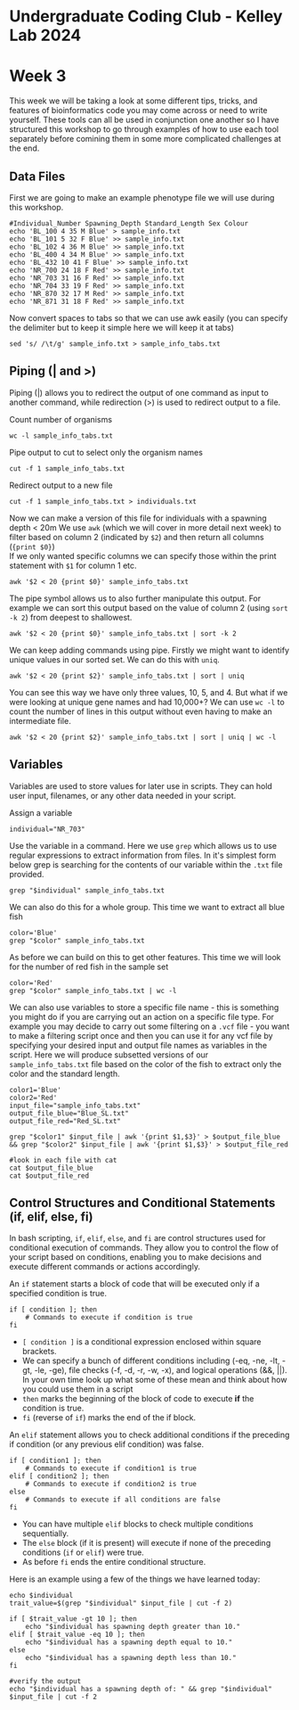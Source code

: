 Undergraduate Coding Club - Kelley Lab 2024
================
Week 3
================

This week we will be taking a look at some different tips, tricks, and features of bioinformatics code you may come across or need to write yourself. 
These tools can all be used in conjunction one another so I have structured this workshop to go through examples of how to use each tool separately before comining them in some more complicated challenges at the end.

## Data Files

First we are going to make an example phenotype file we will use during this workshop. 

```
#Individual_Number Spawning_Depth Standard_Length Sex Colour
echo 'BL_100 4 35 M Blue' > sample_info.txt
echo 'BL_101 5 32 F Blue' >> sample_info.txt
echo 'BL_102 4 36 M Blue' >> sample_info.txt
echo 'BL_400 4 34 M Blue' >> sample_info.txt
echo 'BL_432 10 41 F Blue' >> sample_info.txt
echo 'NR_700 24 18 F Red' >> sample_info.txt
echo 'NR_703 31 16 F Red' >> sample_info.txt
echo 'NR_704 33 19 F Red' >> sample_info.txt
echo 'NR_870 32 17 M Red' >> sample_info.txt
echo 'NR_871 31 18 F Red' >> sample_info.txt
```

Now convert spaces to tabs so that we can use awk easily (you can specify the delimiter but to keep it simple here we will keep it at tabs)
```
sed 's/ /\t/g' sample_info.txt > sample_info_tabs.txt
```

## Piping (| and >)
Piping (|) allows you to redirect the output of one command as input to another command, while redirection (>) is used to redirect output to a file.  

Count number of organisms
```
wc -l sample_info_tabs.txt
```

Pipe output to cut to select only the organism names
```
cut -f 1 sample_info_tabs.txt
```

Redirect output to a new file
```
cut -f 1 sample_info_tabs.txt > individuals.txt
```

Now we can make a version of this file for individuals with a spawning depth < 20m
We use `awk` (which we will cover in more detail next week) to filter based on column 2 (indicated by `$2`) and then return all columns (`{print $0}`)  
If we only wanted specific columns we can specify those within the print statement with `$1` for column 1 etc.
```
awk '$2 < 20 {print $0}' sample_info_tabs.txt
```

The pipe symbol allows us to also further manipulate this output.
For example we can sort this output based on the value of column 2 (using `sort -k 2`) from deepest to shallowest.
```
awk '$2 < 20 {print $0}' sample_info_tabs.txt | sort -k 2
```

We can keep adding commands using pipe. 
Firstly we might want to identify unique values in our sorted set. We can do this with `uniq`.
```
awk '$2 < 20 {print $2}' sample_info_tabs.txt | sort | uniq
```

You can see this way we have only three values, 10, 5, and 4. But what if we were looking at unique gene names and had 10,000+?
We can use `wc -l` to count the number of lines in this output without even having to make an intermediate file. 
```
awk '$2 < 20 {print $2}' sample_info_tabs.txt | sort | uniq | wc -l
```

## Variables
Variables are used to store values for later use in scripts. They can hold user input, filenames, or any other data needed in your script.  

Assign a variable
```
individual="NR_703"
```

Use the variable in a command. Here we use `grep` which allows us to use regular expressions to extract information from files.
In it's simplest form below grep is searching for the contents of our variable within the `.txt` file provided.
```
grep "$individual" sample_info_tabs.txt
```

We can also do this for a whole group. This time we want to extract all blue fish
```
color='Blue'
grep "$color" sample_info_tabs.txt
```

As before we can build on this to get other features. This time we will look for the number of red fish in the sample set
```
color='Red'
grep "$color" sample_info_tabs.txt | wc -l
```

We can also use variables to store a specific file name - this is something you might do if you are carrying out an action on a specific file type.
For example you may decide to carry out some filtering on a `.vcf` file - you want to make a filtering script once and then you can use it for any vcf file by specifying your desired input and output file names as variables in the script. Here we will produce subsetted versions of our `sample_info_tabs.txt` file based on the color of the fish to extract only the color and the standard length.

```
color1='Blue'
color2='Red'
input_file="sample_info_tabs.txt"
output_file_blue="Blue_SL.txt"
output_file_red="Red_SL.txt"

grep "$color1" $input_file | awk '{print $1,$3}' > $output_file_blue && grep "$color2" $input_file | awk '{print $1,$3}' > $output_file_red

#look in each file with cat
cat $output_file_blue
cat $output_file_red

```

## Control Structures and Conditional Statements (if, elif, else, fi)

In bash scripting, `if`, `elif`, `else`, and `fi` are control structures used for conditional execution of commands. They allow you to control the flow of your script based on conditions, enabling you to make decisions and execute different commands or actions accordingly.  

An `if` statement starts a block of code that will be executed only if a specified condition is true.

```
if [ condition ]; then
    # Commands to execute if condition is true
fi
```

- `[ condition ]` is a conditional expression enclosed within square brackets. 
- We can specify a bunch of different conditions including (-eq, -ne, -lt, -gt, -le, -ge), file checks (-f, -d, -r, -w, -x), and logical operations (&&, ||). In your own time look up what some of these mean and think about how you could use them in a script
- `then` marks the beginning of the block of code to execute **if** the condition is true.
- `fi` (reverse of `if`) marks the end of the if block.

An `elif` statement allows you to check additional conditions if the preceding if condition (or any previous elif condition) was false.

```
if [ condition1 ]; then
    # Commands to execute if condition1 is true
elif [ condition2 ]; then
    # Commands to execute if condition2 is true
else
    # Commands to execute if all conditions are false
fi
```

- You can have multiple `elif` blocks to check multiple conditions sequentially.
- The `else` block (if it is present) will execute if none of the preceding conditions (`if` or `elif`) were true.
- As before `fi` ends the entire conditional structure.

Here is an example using a few of the things we have learned today:
```
echo $individual
trait_value=$(grep "$individual" $input_file | cut -f 2)

if [ $trait_value -gt 10 ]; then
    echo "$individual has spawning depth greater than 10."
elif [ $trait_value -eq 10 ]; then
    echo "$individual has a spawning depth equal to 10."
else
    echo "$individual has a spawning depth less than 10."
fi

#verify the output
echo "$individual has a spawning depth of: " && grep "$individual" $input_file | cut -f 2
```
